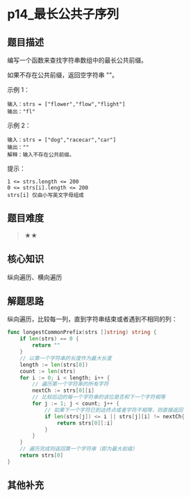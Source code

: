 # p14_最长公共子序列
## 题目描述
编写一个函数来查找字符串数组中的最长公共前缀。

如果不存在公共前缀，返回空字符串 ""。

 

示例 1：
```
输入：strs = ["flower","flow","flight"]
输出："fl"
```

示例 2：
```
输入：strs = ["dog","racecar","car"]
输出：""
解释：输入不存在公共前缀。
```

提示：
```
1 <= strs.length <= 200
0 <= strs[i].length <= 200
strs[i] 仅由小写英文字母组成
```
## 题目难度
> ★★
## 核心知识
纵向遍历、横向遍历

## 解题思路

纵向遍历，比较每一列，直到字符串结束或者遇到不相同的列：

```go
func longestCommonPrefix(strs []string) string {
    if len(strs) == 0 {
        return ""
    }
    // 以第一个字符串的长度作为最大长度
    length := len(strs[0])
    count := len(strs)
    for i := 0; i < length; i++ {
        // 遍历第一个字符串的所有字符
        nextCh := strs[0][i]
        // 比较后边的每一个字符串的该位是否和下一个字符相等
        for j := 1; j < count; j++ {
            // 如果下一个字符已到达终点或者字符不相等，则直接返回
            if len(strs[j]) <= i || strs[j][i] != nextCh{
                return strs[0][:i]
            }
        }
    }
    // 遍历完成则返回第一个字符串（即为最大前缀）
    return strs[0]
}


```

## 其他补充
